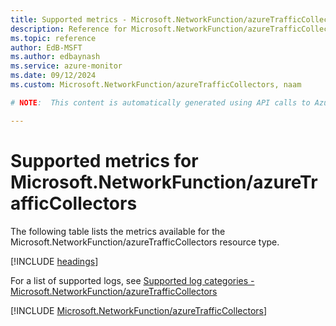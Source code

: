 ```yaml
---
title: Supported metrics - Microsoft.NetworkFunction/azureTrafficCollectors
description: Reference for Microsoft.NetworkFunction/azureTrafficCollectors metrics in Azure Monitor.
ms.topic: reference
author: EdB-MSFT
ms.author: edbaynash
ms.service: azure-monitor
ms.date: 09/12/2024
ms.custom: Microsoft.NetworkFunction/azureTrafficCollectors, naam

# NOTE:  This content is automatically generated using API calls to Azure. Any edits made on these files will be overwritten in the next run of the script. 

---
```


  
# Supported metrics for Microsoft.NetworkFunction/azureTrafficCollectors
  
The following table lists the metrics available for the Microsoft.NetworkFunction/azureTrafficCollectors resource type.  
  
  
[!INCLUDE [headings](~/reusable-content/ce-skilling/azure/includes/azure-monitor/reference/metrics/metrics-headings.md)]  
  
  
  
For a list of supported logs, see [Supported log categories - Microsoft.NetworkFunction/azureTrafficCollectors](../supported-logs/microsoft-networkfunction-azuretrafficcollectors-logs.md)  
  
 

[!INCLUDE [Microsoft.NetworkFunction/azureTrafficCollectors](~/reusable-content/ce-skilling/azure/includes/azure-monitor/reference/metrics/microsoft-networkfunction-azuretrafficcollectors-metrics-include.md)]  

